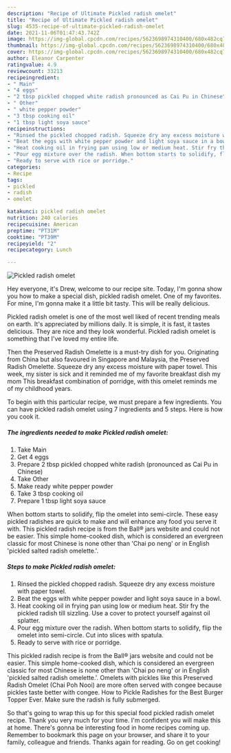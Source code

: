 ```yaml
---
description: "Recipe of Ultimate Pickled radish omelet"
title: "Recipe of Ultimate Pickled radish omelet"
slug: 4535-recipe-of-ultimate-pickled-radish-omelet
date: 2021-11-06T01:47:43.742Z
image: https://img-global.cpcdn.com/recipes/5623698974310400/680x482cq70/pickled-radish-omelet-recipe-main-photo.jpg
thumbnail: https://img-global.cpcdn.com/recipes/5623698974310400/680x482cq70/pickled-radish-omelet-recipe-main-photo.jpg
cover: https://img-global.cpcdn.com/recipes/5623698974310400/680x482cq70/pickled-radish-omelet-recipe-main-photo.jpg
author: Eleanor Carpenter
ratingvalue: 4.9
reviewcount: 33213
recipeingredient:
- " Main"
- "4 eggs"
- "2 tbsp pickled chopped white radish pronounced as Cai Pu in Chinese"
- " Other"
- " white pepper powder"
- "3 tbsp cooking oil"
- "1 tbsp light soya sauce"
recipeinstructions:
- "Rinsed the pickled chopped radish. Squeeze dry any excess moisture with paper towel."
- "Beat the eggs with white pepper powder and light soya sauce in a bowl."
- "Heat cooking oil in frying pan using low or medium heat. Stir fry the pickled radish till sizzling. Use a cover to protect yourself against oil splatter."
- "Pour egg mixture over the radish. When bottom starts to solidify, flip the omelet into semi-circle. Cut into slices with spatula."
- "Ready to serve with rice or porridge."
categories:
- Recipe
tags:
- pickled
- radish
- omelet

katakunci: pickled radish omelet 
nutrition: 240 calories
recipecuisine: American
preptime: "PT31M"
cooktime: "PT39M"
recipeyield: "2"
recipecategory: Lunch

---
```



![Pickled radish omelet](https://img-global.cpcdn.com/recipes/5623698974310400/680x482cq70/pickled-radish-omelet-recipe-main-photo.jpg)

Hey everyone, it's Drew, welcome to our recipe site. Today, I'm gonna show you how to make a special dish, pickled radish omelet. One of my favorites. For mine, I'm gonna make it a little bit tasty. This will be really delicious.

Pickled radish omelet is one of the most well liked of recent trending meals on earth. It's appreciated by millions daily. It is simple, it is fast, it tastes delicious. They are nice and they look wonderful. Pickled radish omelet is something that I've loved my entire life.

Then the Preserved Radish Omelette is a must-try dish for you. Originating from China but also favoured in Singapore and Malaysia, the Preserved Radish Omelette. Squeeze dry any excess moisture with paper towel. This week, my sister is sick and it reminded me of my favorite breakfast dish my mom This breakfast combination of porridge, with this omelet reminds me of my childhood years.


To begin with this particular recipe, we must prepare a few ingredients. You can have pickled radish omelet using 7 ingredients and 5 steps. Here is how you cook it.

<!--inarticleads1-->

##### The ingredients needed to make Pickled radish omelet:

1. Take  Main
1. Get 4 eggs
1. Prepare 2 tbsp pickled chopped white radish (pronounced as Cai Pu in Chinese)
1. Take  Other
1. Make ready  white pepper powder
1. Take 3 tbsp cooking oil
1. Prepare 1 tbsp light soya sauce


When bottom starts to solidify, flip the omelet into semi-circle. These easy pickled radishes are quick to make and will enhance any food you serve it with. This pickled radish recipe is from the Ball® jars website and could not be easier. This simple home-cooked dish, which is considered an evergreen classic for most Chinese is none other than &#39;Chai po neng&#39; or in English &#39;pickled salted radish omelette.&#39;. 

<!--inarticleads2-->

##### Steps to make Pickled radish omelet:

1. Rinsed the pickled chopped radish. Squeeze dry any excess moisture with paper towel.
1. Beat the eggs with white pepper powder and light soya sauce in a bowl.
1. Heat cooking oil in frying pan using low or medium heat. Stir fry the pickled radish till sizzling. Use a cover to protect yourself against oil splatter.
1. Pour egg mixture over the radish. When bottom starts to solidify, flip the omelet into semi-circle. Cut into slices with spatula.
1. Ready to serve with rice or porridge.


This pickled radish recipe is from the Ball® jars website and could not be easier. This simple home-cooked dish, which is considered an evergreen classic for most Chinese is none other than &#39;Chai po neng&#39; or in English &#39;pickled salted radish omelette.&#39;. Omelets with pickles like this Preserved Radish Omelet (Chai Poh Nooi) are more often served with congee because pickles taste better with congee. How to Pickle Radishes for the Best Burger Topper Ever. Make sure the radish is fully submerged. 

So that's going to wrap this up for this special food pickled radish omelet recipe. Thank you very much for your time. I'm confident you will make this at home. There's gonna be interesting food in home recipes coming up. Remember to bookmark this page on your browser, and share it to your family, colleague and friends. Thanks again for reading. Go on get cooking!

